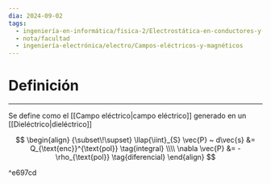 ```yaml
---
dia: 2024-09-02
tags:
  - ingeniería-en-informática/fisica-2/Electrostática-en-conductores-y-dieléctricos
  - nota/facultad
  - ingeniería-electrónica/electro/Campos-eléctricos-y-magnéticos
---
```

# Definición
---
Se define como el [[Campo eléctrico|campo eléctrico]] generado en un [[Dieléctrico|dieléctrico]]

$$ \begin{align} 
    {\subset\!\supset} \llap{\iint}_{S} \vec{P} ~ d\vec{s} &= Q_{\text{enc}}^{\text{pol}} \tag{integral} \\\\
    \nabla \vec{P} &= -\rho_{\text{pol}} \tag{diferencial}
\end{align} $$ 

^e697cd